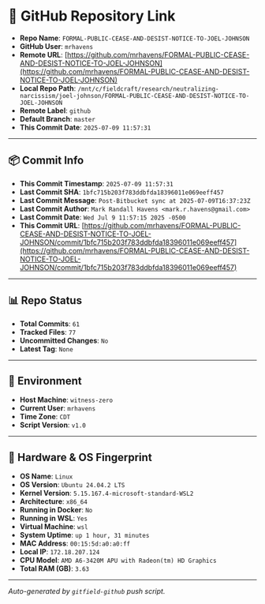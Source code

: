 # 🔗 GitHub Repository Link

- **Repo Name**: `FORMAL-PUBLIC-CEASE-AND-DESIST-NOTICE-TO-JOEL-JOHNSON`
- **GitHub User**: `mrhavens`
- **Remote URL**: [https://github.com/mrhavens/FORMAL-PUBLIC-CEASE-AND-DESIST-NOTICE-TO-JOEL-JOHNSON](https://github.com/mrhavens/FORMAL-PUBLIC-CEASE-AND-DESIST-NOTICE-TO-JOEL-JOHNSON)
- **Local Repo Path**: `/mnt/c/fieldcraft/research/neutralizing-narcissism/joel-johnson/FORMAL-PUBLIC-CEASE-AND-DESIST-NOTICE-TO-JOEL-JOHNSON`
- **Remote Label**: `github`
- **Default Branch**: `master`
- **This Commit Date**: `2025-07-09 11:57:31`

---

## 📦 Commit Info

- **This Commit Timestamp**: `2025-07-09 11:57:31`
- **Last Commit SHA**: `1bfc715b203f783ddbfda18396011e069eeff457`
- **Last Commit Message**: `Post-Bitbucket sync at 2025-07-09T16:37:23Z`
- **Last Commit Author**: `Mark Randall Havens <mark.r.havens@gmail.com>`
- **Last Commit Date**: `Wed Jul 9 11:57:15 2025 -0500`
- **This Commit URL**: [https://github.com/mrhavens/FORMAL-PUBLIC-CEASE-AND-DESIST-NOTICE-TO-JOEL-JOHNSON/commit/1bfc715b203f783ddbfda18396011e069eeff457](https://github.com/mrhavens/FORMAL-PUBLIC-CEASE-AND-DESIST-NOTICE-TO-JOEL-JOHNSON/commit/1bfc715b203f783ddbfda18396011e069eeff457)

---

## 📊 Repo Status

- **Total Commits**: `61`
- **Tracked Files**: `77`
- **Uncommitted Changes**: `No`
- **Latest Tag**: `None`

---

## 🧭 Environment

- **Host Machine**: `witness-zero`
- **Current User**: `mrhavens`
- **Time Zone**: `CDT`
- **Script Version**: `v1.0`

---

## 🧬 Hardware & OS Fingerprint

- **OS Name**: `Linux`
- **OS Version**: `Ubuntu 24.04.2 LTS`
- **Kernel Version**: `5.15.167.4-microsoft-standard-WSL2`
- **Architecture**: `x86_64`
- **Running in Docker**: `No`
- **Running in WSL**: `Yes`
- **Virtual Machine**: `wsl`
- **System Uptime**: `up 1 hour, 31 minutes`
- **MAC Address**: `00:15:5d:a0:a0:ff`
- **Local IP**: `172.18.207.124`
- **CPU Model**: `AMD A6-3420M APU with Radeon(tm) HD Graphics`
- **Total RAM (GB)**: `3.63`

---

_Auto-generated by `gitfield-github` push script._
